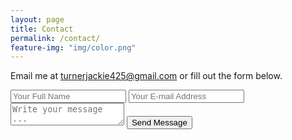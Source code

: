 ```yaml
---
layout: page
title: Contact
permalink: /contact/
feature-img: "img/color.png"
---
```

Email me at turnerjackie425@gmail.com or fill out the form below. 


<form action="https://getsimpleform.com/messages?form_api_token=0d6af8d12f21db172b41388ae78fbf9d" method="post">
  <!-- the redirect_to is optional, the form will redirect to the referrer on submission -->
  <input type='hidden' name='redirect_to' value='http://turnerjackie425/github.io/thank-you/' />
  <input type='text' name='name' placeholder='Your Full Name' />
  <input type='email' name='email' placeholder='Your E-mail Address' />
  <textarea name='message' placeholder='Write your message ...'></textarea>
  <input type='submit' value='Send Message' />
</form>